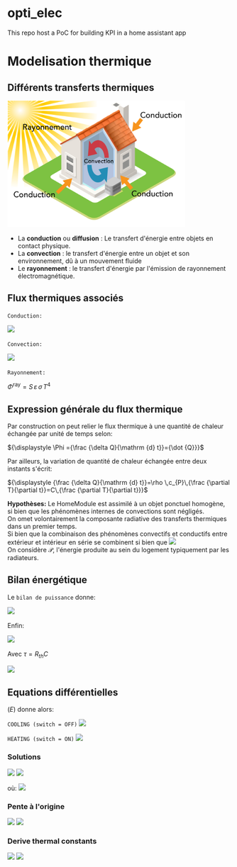 # opti_elec
This repo host a PoC for building KPI in a home assistant app


# Modelisation thermique

## **Différents transferts thermiques**
<img src="readme/tt_home.png" alt="Differents transferts thermiques" width="400"/>

- La **conduction** ou **diffusion** : Le transfert d'énergie entre objets en contact physique.
- La **convection** : le transfert d'énergie entre un objet et son environnement, dû à un mouvement fluide 
- Le **rayonnement** : le transfert d'énergie par l'émission de rayonnement électromagnétique.

## Flux thermiques associés
`Conduction:`

<img src="https://latex.codecogs.com/svg.image?{\displaystyle\Phi&space;_{1\rightarrow&space;2}^{conduction}=\lambda\,S\,{\frac{T_{1}-T_{2}}{e}}={\frac{T_{1}-T_{2}}{R_{th}^{conduction}}}}" />


`Convection:` 

<img src="https://latex.codecogs.com/svg.image?{\displaystyle\Phi&space;_{1\rightarrow&space;2}^{convection}=h\,S\,(T_{1}-T_{2})={\frac{T_{1}-T_{2}}{R_{th}^{convection}}}" />

`Rayonnement:`

${\displaystyle \Phi^{\mathrm {ray}} =S\,\varepsilon \,\sigma \,T^{4}}$

## Expression générale du flux thermique
Par construction on peut relier le flux thermique à une quantité de chaleur échangée par unité de temps selon:

${\displaystyle \Phi ={\frac {\delta Q}{\mathrm {d} t}}={\dot {Q}}}$

Par ailleurs, la variation de quantité de chaleur échangée entre deux instants s'écrit:

${\displaystyle {\frac {\delta Q}{\mathrm {d} t}}=\rho \,c_{P}\,{\frac {\partial T}{\partial t}}=C\,{\frac {\partial T}{\partial t}}}$

**Hypothèses:** Le HomeModule est assimilé à un objet ponctuel homogène, si bien que les phénomènes internes de convections sont négligés.\
On omet volontairement la composante radiative des transferts thermiques dans un premier temps.\
Si bien que la combinaison des phénomènes convectifs et conductifs entre extérieur et intérieur en série se combinent si bien que 
<img src="https://latex.codecogs.com/svg.image?{\displaystyle{\Phi&space;_{1\rightarrow&space;2}^{TT}}={\frac{T_{ext}-T_{int}}{R_{th}}}}" />\
On considère ${\displaystyle {\mathcal {P}}}$, l'énergie produite au sein du logement typiquement par les radiateurs.

## Bilan énergétique
Le `bilan de puissance` donne:

<img src="https://latex.codecogs.com/svg.image?{\displaystyle{\Phi={\Phi&space;_{1\rightarrow&space;2}^{TT}}&plus;{\mathcal{P}}}\Leftrightarrow{C\,{\frac{\partial&space;T}{\partial&space;t}}={\frac{T_{ext}-T_{int}}{R_{\mathrm{th}}}&plus;{\mathcal{P}}}}\Leftrightarrow{{\frac{\partial&space;T}{\partial&space;t}}={\frac{T_{ext}-T_{int}}{R_{\mathrm{th}}C}}&plus;{\frac{\mathcal{P}}{C}}}}" />

Enfin:

<img src="https://latex.codecogs.com/svg.image?{\boxed{\displaystyle{\frac{\partial&space;T_{int}}{\partial&space;t}}(t)&plus;{\frac{1}{\tau}}*T_{int}(t)={\frac{1}{\tau}}*T_{ext}&plus;{\frac{\mathcal{P}}{C}}}}(E)" />

Avec ${\displaystyle {\tau = R_{th}C}}$

<img src="https://latex.codecogs.com/svg.image?{\mathcal{P}}=\left\{\begin{matrix}{\mathcal{P}_{rad}}&{si}&{switch=ON}\\0&{sinon.}\\\end{matrix}\right." />

## Equations différentielles
$(E)$ donne alors:

`COOLING (switch = OFF)`
<img src="https://latex.codecogs.com/svg.image?{\boxed{\displaystyle{\frac{\partial&space;T_{int}}{\partial&space;t}}(t)&plus;{\frac{1}{\tau}}*T_{int}(t)={\frac{1}{\tau}}*T_{ext}}}(1)" />

`HEATING (switch = ON)`
<img src="https://latex.codecogs.com/svg.image?{\boxed{\displaystyle{\frac{\partial&space;T_{int}}{\partial&space;t}}(t)&plus;{\frac{1}{\tau}}*T_{int}(t)={\frac{1}{\tau}}*T_{ext}&plus;{\frac{\mathcal{P}}{C}}}}(2)" />

### Solutions
<img src="https://latex.codecogs.com/svg.image?(1)\Rightarrow{\boxed{\displaystyle{T_{int}=T_{ext}&plus;[T_{0}-T_{ext}]*e^{\frac{-t}{\tau}}}}}" />

<img src="https://latex.codecogs.com/svg.image?(2)\Rightarrow{\boxed{\displaystyle{T_{int}=T_{lim}&plus;[T_{0}-T_{lim}]*e^{\frac{-t}{\tau}}}}}" /> 

où: <img src="https://latex.codecogs.com/svg.image?T_{lim}=T_{ext}&plus;{\frac{\tau}{C}*{\mathcal{P}}}" />

### Pente à l'origine
<img src="https://latex.codecogs.com/svg.image?{\boxed{\displaystyle{{\dot{T_{int}}}(0)=[T_{0}-T_{ext}]*{\frac{-1}{\tau}}}}}(1')" />

<img src="https://latex.codecogs.com/svg.image?{\boxed{\displaystyle{{\dot{T_{int}}}(0)=[T_{0}-T_{ext}&plus;{\frac{\tau}{C}*{\mathcal{P}}}]*{\frac{-1}{\tau}}}}}(2')" />


### Derive thermal constants
<img src="https://latex.codecogs.com/svg.image?(1')\Rightarrow{\boxed{{\tau}=\frac{[T_{0}-T_{ext}]}{{-{\dot{T_{int}}}(0)}}}}" />

<img src="https://latex.codecogs.com/svg.image?(2')\Rightarrow{\boxed{\displaystyle&space;C={\frac{{\tau}*{\mathcal{P}}}{{\tau}*{\dot{T_{int}}}(0)&plus;T_{0}-T_{ext}}}}}" />
